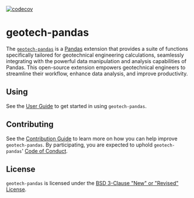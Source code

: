 [![codecov](https://codecov.io/gh/fraserdominicdavid/geotech-pandas/graph/badge.svg?token=CB7QB1LFRM)](https://codecov.io/gh/fraserdominicdavid/geotech-pandas)

# geotech-pandas

The [`geotech-pandas`](https://fraserdominicdavid.github.io/geotech-pandas/) is a
[Pandas](https://pandas.pydata.org/) extension that provides a suite of functions specifically
tailored for geotechnical engineering calculations, seamlessly integrating with the powerful data
manipulation and analysis capabilities of Pandas. This open-source extension empowers geotechnical
engineers to streamline their workflow, enhance data analysis, and improve productivity.

## Using

See the [User Guide](https://fraserdominicdavid.github.io/geotech-pandas/user-guide/) to get started
in using `geotech-pandas`.

## Contributing

See the [Contribution Guide](https://fraserdominicdavid.github.io/geotech-pandas/contribution/) to
learn more on how you can help improve `geotech-pandas`. By participating, you are expected to
uphold `geotech-pandas`' [Code of Conduct](https://github.com/fraserdominicdavid/geotech-pandas/blob/main/.github/CODE_OF_CONDUCT.md).

## License

`geotech-pandas` is licensed under the [BSD 3-Clause "New" or "Revised" License](https://github.com/fraserdominicdavid/geotech-pandas/blob/main/LICENSE.md).
